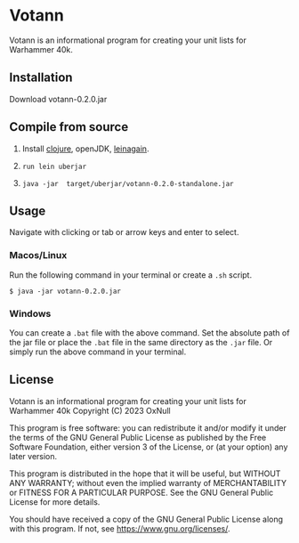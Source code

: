 # Votann

Votann is an informational program for creating your unit lists for Warhammer 40k.

## Installation

Download votann-0.2.0.jar

## Compile from source

1. Install [clojure](https://clojure.org/guides/install_clojure), openJDK, [leinagain](https://leiningen.org).

2. `run lein uberjar`

3. `java -jar  target/uberjar/votann-0.2.0-standalone.jar`

## Usage

Navigate with clicking or tab or arrow keys and enter to select.

### Macos/Linux

Run the following command in your terminal or create a `.sh` script.

`$ java -jar votann-0.2.0.jar`

### Windows

You can create a `.bat` file with the above command. Set the absolute path of the jar file or place the `.bat` file in the same directory as the `.jar` file. Or simply run the above command in your terminal.

## License

Votann is an informational program for creating your unit lists for Warhammer 40k
Copyright (C) 2023  OxNull

This program is free software: you can redistribute it and/or modify
it under the terms of the GNU General Public License as published by
the Free Software Foundation, either version 3 of the License, or
(at your option) any later version.

This program is distributed in the hope that it will be useful,
but WITHOUT ANY WARRANTY; without even the implied warranty of
MERCHANTABILITY or FITNESS FOR A PARTICULAR PURPOSE.  See the
GNU General Public License for more details.

You should have received a copy of the GNU General Public License
along with this program.  If not, see <https://www.gnu.org/licenses/>.
